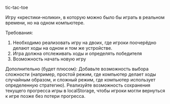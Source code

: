 tic-tac-toe

Игру «крестики-нолики», в которую можно было бы играть в реальном времени, но на одном компьютере.

Требования:


1. Необходимо реализовать игру на двоих, где игроки поочерёдно делают ходы на одном и том же устройстве.
2. Игра должна отслеживать ходы и определять победителя
3. Возможность начать новую игру

Дополнительно (будет плюсом): 
Добавьте возможность выбора сложности (например, простой режим, где компьютер делает ходы случайным образом, и сложный режим, где компьютер использует определенную стратегию).
Реализуйте возможность сохранения текущего прогресса игры в localStorage, чтобы игроки могли вернуться к игре позже без потери прогресса.
